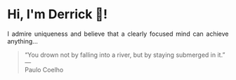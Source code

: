 # Hi, I'm Derrick 👋!
<p align="justify">I admire uniqueness and believe that a clearly focused mind can achieve anything...</p> 
<!-- #quote-start -->
<blockquote>&ldquo;You drown not by falling into a river, but by staying submerged in it.&rdquo; &mdash; <footer>Paulo Coelho</footer></blockquote>
<!-- #quote-end -->
